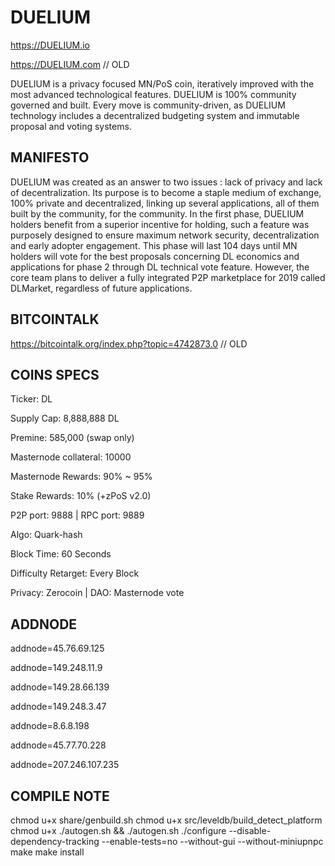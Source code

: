 # DUELIUM
https://DUELIUM.io

https://DUELIUM.com // OLD

DUELIUM is a privacy focused MN/PoS coin, iteratively improved with the most advanced technological features.
DUELIUM is 100% community governed and built. Every move is community-driven, as DUELIUM technology includes a decentralized budgeting system and immutable proposal and voting systems.

## MANIFESTO ##

DUELIUM was created as an answer to two issues : lack of privacy and lack of decentralization. Its purpose is to become a staple medium of exchange, 100% private and decentralized, linking up several applications, all of them built by the community, for the community.
In the first phase, DUELIUM holders benefit from a superior incentive for holding, such a feature was purposely designed to ensure maximum network security, decentralization and early adopter engagement. This phase will last 104 days until MN holders will vote for the best proposals concerning DL economics and applications for phase 2 through DL technical vote feature.
However, the core team plans to deliver a fully integrated P2P marketplace for 2019 called DLMarket, regardless of future applications.

## BITCOINTALK ##

https://bitcointalk.org/index.php?topic=4742873.0  // OLD

## COINS SPECS ##

Ticker: DL

Supply Cap: 8,888,888 DL

Premine: 585,000 (swap only)

Masternode collateral: 10000

Masternode Rewards: 90% ~ 95%

Stake Rewards: 10% (+zPoS v2.0)

P2P port: 9888 | RPC port: 9889

Algo: Quark-hash

Block Time: 60 Seconds

Difficulty Retarget: Every Block

Privacy: Zerocoin | DAO: Masternode vote


## ADDNODE ##

addnode=45.76.69.125

addnode=149.248.11.9

addnode=149.28.66.139

addnode=149.248.3.47

addnode=8.6.8.198

addnode=45.77.70.228

addnode=207.246.107.235



## COMPILE NOTE ##

chmod u+x share/genbuild.sh
chmod u+x src/leveldb/build_detect_platform
chmod u+x ./autogen.sh && ./autogen.sh
./configure --disable-dependency-tracking --enable-tests=no --without-gui --without-miniupnpc
make
make install
